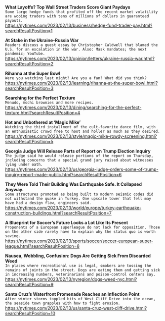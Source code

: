 **What Layoffs? Top Wall Street Traders Score Giant Paydays**\
`Some large hedge funds that profited off the recent market volatility are wooing traders with tens of millions of dollars in guaranteed payouts.`\
https://nytimes.com/2023/02/13/business/hedge-fund-trader-pay.html?searchResultPosition=1

**At Stake in the Ukraine-Russia War**\
`Readers discuss a guest essay by Christopher Caldwell that blamed the U.S. for an escalation in the war. Also: Mask mandates; the next pandemic; YouTube.`\
https://nytimes.com/2023/02/13/opinion/letters/ukraine-russia-war.html?searchResultPosition=2

**Rihanna at the Super Bowl**\
`Were you watching last night? Are you a fan? What did you think?`\
https://nytimes.com/2023/02/13/learning/rihanna-at-the-super-bowl.html?searchResultPosition=3

**Searching for the Perfect Texture**\
`Menudo, mochi brownies and more recipes.`\
https://nytimes.com/2023/02/13/dining/searching-for-the-perfect-texture.html?searchResultPosition=4

**Hot and Unbothered at ‘Magic Mike’**\
`Watching the third installment of the cult-favorite dance film, with an enthusiastic crowd free to hoot and holler as much as they desired.`\
https://nytimes.com/2023/02/13/style/magic-mike-rowdy-screening.html?searchResultPosition=5

**Georgia Judge Will Release Parts of Report on Trump Election Inquiry**\
`The judge said he would release portions of the report on Thursday, including concerns that a special grand jury raised about witnesses lying under oath.`\
https://nytimes.com/2023/02/13/us/georgia-judge-orders-some-of-trump-inquiry-report-made-public.html?searchResultPosition=6

**They Were Told Their Building Was Earthquake Safe. It Collapsed Anyway.**\
`Some structures promoted as being built to modern seismic codes did not withstand the quake in Turkey. One upscale tower that fell may have had a design flaw, engineers said.`\
https://nytimes.com/2023/02/13/world/europe/turkey-earthquake-construction-buildings.html?searchResultPosition=7

**A Blueprint for Soccer’s Future Looks a Lot Like Its Present**\
`Proponents of a European superleague do not lack for opposition. Those on the other side rarely have to explain why the status quo is worth saving.`\
https://nytimes.com/2023/02/13/sports/soccer/soccer-european-super-league.html?searchResultPosition=8

**Nausea, Wobbling, Confusion: Dogs Are Getting Sick From Discarded Weed**\
`In places where recreational use is legal, smokers are tossing the remains of joints in the street. Dogs are eating them and getting sick in increasing numbers, veterinarians and poison-control centers say.`\
https://nytimes.com/2023/02/13/nyregion/dogs-weed-nyc.html?searchResultPosition=9

**Santa Cruz’s Waterfront Promenade Reaches an Inflection Point**\
`After winter storms toppled bits of West Cliff Drive into the ocean, the seaside town grapples with how to fight erosion.`\
https://nytimes.com/2023/02/13/us/santa-cruz-west-cliff-drive.html?searchResultPosition=10

